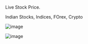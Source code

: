 Live Stock Price.

Indian Stocks, Indices, FOrex, Crypto

![image](https://github.com/MaathanMethil/Power_BI/assets/127536836/20d4607b-1c3c-4768-92f8-555b6ce42a27)


![image](https://github.com/MaathanMethil/Power_BI/assets/127536836/18d2c1d7-9a5d-4ba9-b161-bcf1878a6f3a)

